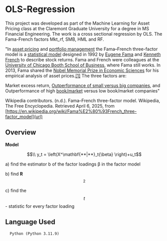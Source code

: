 # OLS-Regression

This project was developed as part of the Machine Learning for Asset Pricing class at the Claremont Graduate University for a degree in MS Financial Engineering.
The work is a cross sectional regression by OLS.
The Fama-French factors Mkt_rf, SMB, HML and RF.

"In [asset pricing](https://en.wikipedia.org/wiki/Asset_pricing) and [portfolio management](https://en.wikipedia.org/wiki/Investment_management) the Fama–French three-factor model is a [statistical model](https://en.wikipedia.org/wiki/Statistical_model) designed in 1992 by [Eugene Fama](https://en.wikipedia.org/wiki/Eugene_Fama) and [Kenneth French](https://en.wikipedia.org/wiki/Kenneth_French) to describe stock returns. Fama and French were colleagues at the [University of Chicago Booth School of Business](https://en.wikipedia.org/wiki/University_of_Chicago_Booth_School_of_Business), where Fama still works. In 2013, Fama shared the [Nobel Memorial Prize in Economic Sciences](https://en.wikipedia.org/wiki/Nobel_Memorial_Prize_in_Economic_Sciences) for his empirical analysis of asset prices.[[1]](https://en.wikipedia.org/wiki/Fama%E2%80%93French_three-factor_model#cite_note-1) The three factors are:

Market excess return,
[Outperformance of small versus big companies](https://en.wikipedia.org/wiki/Size_premium), and
Outperformance of high [book/market](https://en.wikipedia.org/wiki/Book-to-market_ratio) versus low book/market companies"

Wikipedia contributors. (n.d.). Fama–French three-factor model. Wikipedia, The Free Encyclopedia. Retrieved April 6, 2025, from [https://en.wikipedia.org/wiki/Fama%E2%80%93French_three-factor_model](url)

## Overview
 **Model**


$$\\ y_t = \left(X^\mathbf{**|**}_t{\beta} \right)+u_t$$


a) find the estimator b of the factor loadings β in the factor model

b) find **R**$$^2$$

c) find the $$t$$- statistic for every factor loading

## Language Used
      Python (Python 3.11.9)
      


